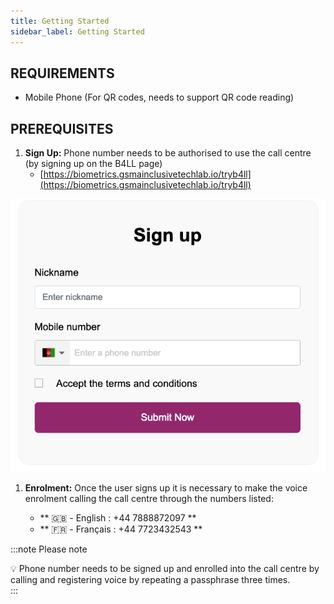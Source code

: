 ```yaml
---
title: Getting Started
sidebar_label: Getting Started
---
```


## REQUIREMENTS

- Mobile Phone (For QR codes, needs to support QR code reading)

## PREREQUISITES

1. **Sign Up:** Phone number needs to be authorised to use the call centre (by signing up on the B4LL page)
    - [https://biometrics.gsmainclusivetechlab.io/tryb4ll](https://biometrics.gsmainclusivetechlab.io/tryb4ll)
    
![user-sign-up](/img/user-sign-up.png)
    

1. **Enrolment:** Once the user signs up it is necessary to make the voice enrolment calling the call centre through the numbers listed:

   - ** 🇬🇧 - English : +44 7888872097 **
   - ** 🇫🇷 - Français : +44 7723432543 **

:::note Please note
<aside>
💡 Phone number needs to be signed up and enrolled into the call centre by calling and registering voice by repeating a passphrase three times.

</aside>
:::